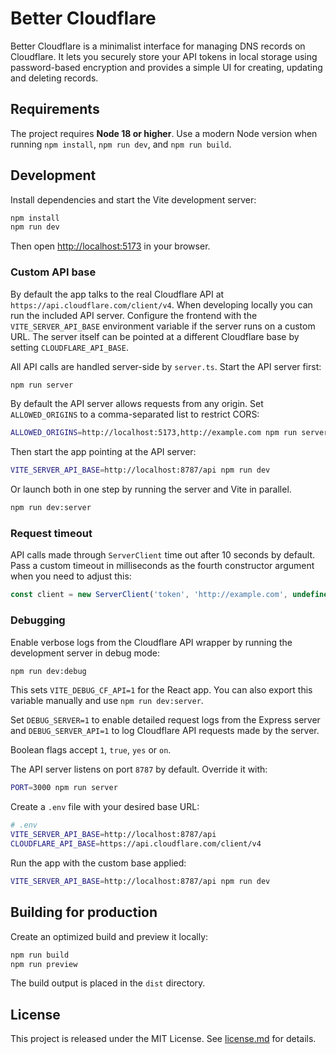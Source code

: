 # Better Cloudflare

Better Cloudflare is a minimalist interface for managing DNS records on Cloudflare. It lets you securely store your API tokens in local storage using password-based encryption and provides a simple UI for creating, updating and deleting records.

## Requirements

The project requires **Node 18 or higher**. Use a modern Node version when running
`npm install`, `npm run dev`, and `npm run build`.


## Development

Install dependencies and start the Vite development server:

```bash
npm install
npm run dev
```

Then open <http://localhost:5173> in your browser.

### Custom API base

By default the app talks to the real Cloudflare API at
`https://api.cloudflare.com/client/v4`. When developing locally you can run the
included API server. Configure the frontend with the `VITE_SERVER_API_BASE`
environment variable if the server runs on a custom URL. The server itself can
be pointed at a different Cloudflare base by setting `CLOUDFLARE_API_BASE`.

All API calls are handled server-side by `server.ts`. Start the API server
first:


```bash
npm run server
```

By default the API server allows requests from any origin. Set
`ALLOWED_ORIGINS` to a comma-separated list to restrict CORS:

```bash
ALLOWED_ORIGINS=http://localhost:5173,http://example.com npm run server
```

Then start the app pointing at the API server:

```bash
VITE_SERVER_API_BASE=http://localhost:8787/api npm run dev
```

Or launch both in one step by running the server and Vite in parallel.

```bash
npm run dev:server
```

### Request timeout

API calls made through `ServerClient` time out after 10 seconds by default. Pass a
custom timeout in milliseconds as the fourth constructor argument when you need
to adjust this:

```ts
const client = new ServerClient('token', 'http://example.com', undefined, 15_000);
```

### Debugging

Enable verbose logs from the Cloudflare API wrapper by running the development server in debug mode:

```bash
npm run dev:debug
```

This sets `VITE_DEBUG_CF_API=1` for the React app. You can also export this variable manually and use `npm run dev:server`.

Set `DEBUG_SERVER=1` to enable detailed request logs from the Express server and
`DEBUG_SERVER_API=1` to log Cloudflare API requests made by the server.

Boolean flags accept `1`, `true`, `yes` or `on`.

The API server listens on port `8787` by default. Override it with:

```bash
PORT=3000 npm run server
```

Create a `.env` file with your desired base URL:

```bash
# .env
VITE_SERVER_API_BASE=http://localhost:8787/api
CLOUDFLARE_API_BASE=https://api.cloudflare.com/client/v4
```

Run the app with the custom base applied:

```bash
VITE_SERVER_API_BASE=http://localhost:8787/api npm run dev
```

## Building for production

Create an optimized build and preview it locally:

```bash
npm run build
npm run preview
```

The build output is placed in the `dist` directory.

## License

This project is released under the MIT License. See [license.md](license.md) for details.

